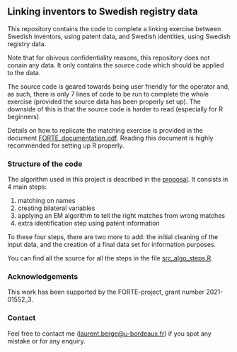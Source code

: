 ## Linking inventors to Swedish registry data

This repository contains the code to complete a linking exercise between Swedish 
inventors, using patent data, and Swedish identities, using Swedish registry data.

Note that for obivous confidentiality reasons, this repository does not conain any data.
It only contains the source code which should be applied to the data.

The source code is geared towards being user friendly for the operator and, as such, 
there is only 7 lines of code to be run to complete the whole exercise (provided the
source data has been properly set up).
The downside of this is that the source code is harder to read (especially for R beginners).

Details on how to replicate the matching exercise is provided in the document [FORTE_documentation.pdf](https://github.com/lrberge/linking_forte/blob/main/pdf/FORTE-Documentation.pdf).
Reading this document is highly recommended for setting up R properly.

### Structure of the code

The algorithm used in this project is described in the [proposal](https://github.com/lrberge/linking_forte/blob/main/pdf/Proposal_Berge.pdf). 
It consists in 4 main steps:
1. matching on names
1. creating bilateral variables 
1. applying an EM algorithm to tell the right matches from wrong matches
1. extra identification step using patent information

To these four steps, there are two more to add: the initial cleaning of the input data, and the creation of a 
final data set for information purposes.

You can find all the source for all the steps in the file [src_algo_steps.R](https://github.com/lrberge/linking_forte/blob/main/src_algo_steps.R).

### Acknowledgements

This work has been supported by the FORTE-project, grant number 2021-01552_3.

### Contact
Feel free to contact me (laurent.berge@u-bordeaux.fr) if you spot any mistake or for any enquiry.
